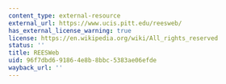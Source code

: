 ```yaml
---
content_type: external-resource
external_url: https://www.ucis.pitt.edu/reesweb/
has_external_license_warning: true
license: https://en.wikipedia.org/wiki/All_rights_reserved
status: ''
title: REESWeb
uid: 96f7dbd6-9186-4e8b-8bbc-5383ae06efde
wayback_url: ''
---
```

